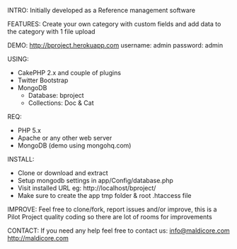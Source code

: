 INTRO:
Initially developed as a Reference management software

FEATURES:
Create your own category with custom fields and add data to the category with 1 file upload

DEMO:
http://bproject.herokuapp.com
username: admin
password: admin

USING:
- CakePHP 2.x and couple of plugins
- Twitter Bootstrap
- MongoDB
  - Database: bproject
  - Collections: Doc & Cat

REQ:
- PHP 5.x
- Apache or any other web server
- MongoDB (demo using mongohq.com)

INSTALL:
- Clone or download and extract 
- Setup mongodb settings in app/Config/database.php
- Visit installed URL eg: http://localhost/bproject/
- Make sure to create the app tmp folder & root .htaccess file

IMPROVE:
Feel free to clone/fork, report issues and/or improve, this is a Pilot Project quality coding so there are lot of rooms for improvements

CONTACT:
If you need any help feel free to contact us: 
info@maldicore.com
http://maldicore.com

